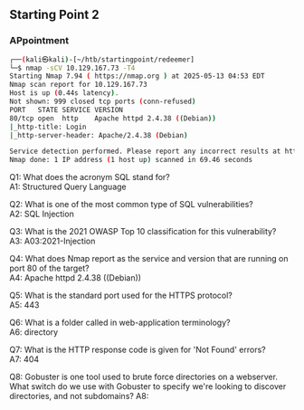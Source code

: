 ## Starting Point 2

### APpointment

```bash
┌──(kali㉿kali)-[~/htb/startingpoint/redeemer]
└─$ nmap -sCV 10.129.167.73 -T4                    
Starting Nmap 7.94 ( https://nmap.org ) at 2025-05-13 04:53 EDT
Nmap scan report for 10.129.167.73
Host is up (0.44s latency).
Not shown: 999 closed tcp ports (conn-refused)
PORT   STATE SERVICE VERSION
80/tcp open  http    Apache httpd 2.4.38 ((Debian))
|_http-title: Login
|_http-server-header: Apache/2.4.38 (Debian)

Service detection performed. Please report any incorrect results at https://nmap.org/submit/ .
Nmap done: 1 IP address (1 host up) scanned in 69.46 seconds
```

Q1: What does the acronym SQL stand for?  
A1: Structured Query Language

Q2: What is one of the most common type of SQL vulnerabilities?  
A2: SQL Injection 

Q3: What is the 2021 OWASP Top 10 classification for this vulnerability?  
A3: A03:2021-Injection

Q4: What does Nmap report as the service and version that are running on port 80 of the target?  
A4: Apache httpd 2.4.38 ((Debian))

Q5: What is the standard port used for the HTTPS protocol?  
A5: 443

Q6: What is a folder called in web-application terminology?  
A6: directory

Q7: What is the HTTP response code is given for 'Not Found' errors?  
A7: 404

Q8: Gobuster is one tool used to brute force directories on a webserver. What switch do we use with Gobuster to specify we're looking to discover directories, and not subdomains? 
A8: 
